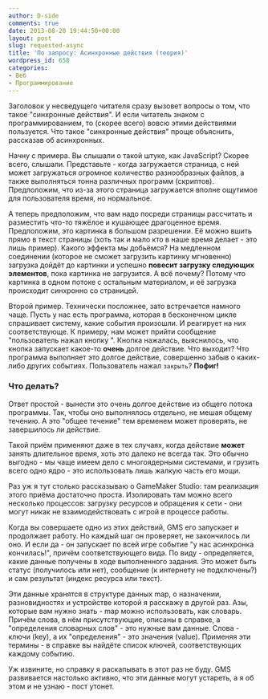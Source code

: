 ```yaml
---
author: D-side
comments: true
date: 2013-08-20 19:44:50+00:00
layout: post
slug: requested-async
title: 'По запросу: Асинхронные действия (теория)'
wordpress_id: 658
categories:
- Веб
- Программирование
---
```


Заголовок у несведущего читателя сразу вызовет вопросы о том, что такое "синхронные действия". И если читатель знаком с программированием, то (скорее всего) вовсю этими действиями пользуется. Что такое "синхронные действия" проще объяснить, рассказав об асинхронных.

Начну с примера. Вы слышали о такой штуке, как JavaScript? Скорее всего, слышали. Представьте - когда загружается страница, с ней может загружаться огромное количество разнообразных файлов, а также выполняться тонна различных программ (скриптов). Предположим, что из-за этого страница загружается вполне ощутимое для пользователя время, но нормальное.

А теперь предположим, что вам надо посреди страницы рассчитать и разместить что-то тяжёлое и кушающее драгоценное время. Предположим, это картинка в большом разрешении. Её можно вшить прямо в текст страницы (хоть так и мало кто в наше время делает - это лишь пример). Какого эффекта мы добьёмся? На медленном соединении (которое не сможет загрузить картинку мгновенно) загрузка дойдёт до картинки и успешно **повесит загрузку следующих элементов**, пока картинка не загрузится. А всё почему? Потому что картинка в одном потоке с остальным материалом, и её загрузка происходит синхронно со страницей.

Второй пример. Технически посложнее, зато встречается намного чаще. Пусть у нас есть программа, которая в бесконечном цикле спрашивает систему, какие события произошли. И реагирует на них соответствующе. К примеру, нам может прийти сообщение "пользователь нажал 
кнопку
". Кнопка нажалась, выяснилось, что кнопка запускает какое-то **очень** долгое действие. Что выходит? Что программа выполняет это долгое действие, совершенно забыв о каких-либо других событиях. Пользователь нажал `закрыть`? **Пофиг!**

### Что делать?

Ответ простой - вынести это очень долгое действие из общего потока программы. Так, чтобы оно выполнялось отдельно, не мешая общему течению. А это "общее течение" тем временем может проверять, не завершилось ли действие.

Такой приём применяют даже в тех случаях, когда действие **может** занять длительное время, хоть это далеко не всегда так. Это обычно выгодно - мы чаще имеем дело с многоядерными системами, и грузить всего одно ядро - это использовать лишь жалкую часть его мощи.

Раз уж я тут столько рассказываю о GameMaker Studio: там реализация этого приёма достаточно проста. Изолировать там можно всего несколько процессов: загрузку ресурсов и обращения к сети - они могут никак не взаимодействовать с игрой в процессе работы.

Когда вы совершаете одно из этих действий, GMS его запускает и продолжает работу. Но каждый шаг он проверяет, не закончилось ли оно. И если да - он запускает по всей игре событие "у нас асинхронка кончилась!", причём соответствующего вида. По виду - определяется, какие данные получены в ходе выполненного задания. Это может быть статус (получилось или нет), сообщение (к интернету не подключены?) и сам результат (индекс ресурса или текст).

Эти данные хранятся в структуре данных map, о назначении, разновидностях и устройстве которой я расскажу в другой раз. Азы, которые вам нужно знать - map можно использовать, как словарь. Причём слова, в нём присутствующие, описаны в справке, а "определения словарных слов" - это нужные вам данные. Слова - ключи (key), а их "определения" - это значения (value). Применяя эти термины - в справке вы найдёте список ключей, соответствующих каждому событию.

Уж извините, но справку я раскапывать в этот раз не буду. GMS развивается настолько активно, что эти данные могут устареть, а я об этом и не узнаю - пост утонет.
